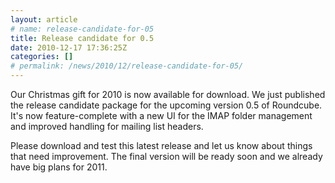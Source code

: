 ```yaml
---
layout: article
# name: release-candidate-for-05
title: Release candidate for 0.5
date: 2010-12-17 17:36:25Z
categories: []
# permalink: /news/2010/12/release-candidate-for-05/
---
```

Our Christmas gift for 2010 is now available for download. We just published the release candidate package for the upcoming version 0.5 of Roundcube. It's now feature-complete with a new UI for the IMAP folder management and improved handling for mailing list headers.

Please download and test this latest release and let us know about things that need improvement. The final version will be ready soon and we already have big plans for 2011.

